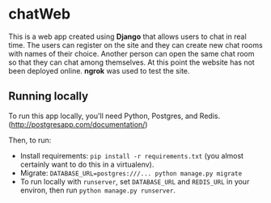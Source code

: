# chatWeb 
This is a web app created using **Django** that allows users to chat in real time. The users can register on the site and they can create new chat rooms with names of their choice. Another person can open the same chat room so that they can chat among themselves. At this point the website has not been deployed online. **ngrok** was used to test the site.

## Running locally

To run this app locally, you'll need Python, Postgres, and Redis.(http://postgresapp.com/documentation/)

Then, to run:

- Install requirements: `pip install -r requirements.txt` (you almost certainly want to do this in a virtualenv).
- Migrate: `DATABASE_URL=postgres:///... python manage.py migrate`
- To run locally with `runserver`, set `DATABASE_URL` and `REDIS_URL` in your environ, then run `python manage.py runserver`.
